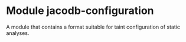 # Module jacodb-configuration

A module that contains a format suitable for taint configuration of static analyses. 